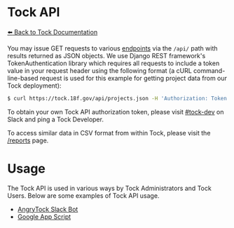 # Tock API

[:arrow_left: Back to Tock
Documentation](https://github.com/18F/tock/tree/master/docs)

You may issue GET requests to various [endpoints](https://github.com/18F/tock/tree/master/api-docs)
via the `/api/` path with results returned as JSON objects. We use Django REST
framework's TokenAuthentication library which requires all requests to include a
token value in your request header using the following format (a cURL
command-line-based request is used for this example for getting project data
from our Tock deployment):

```sh
$ curl https://tock.18f.gov/api/projects.json -H 'Authorization: Token randomalphanumericstringed854b18ba024327'
```

To obtain your own Tock API authorization token, please visit
[#tock-dev](https://gsa-tts.slack.com/messages/tock-dev/) on Slack and ping a
Tock Developer.

To access similar data in CSV format from within Tock, please visit the
[/reports](https://tock.18f.gov/reports) page.

# Usage

The Tock API is used in various ways by Tock Administrators and Tock Users.
Below are some examples of Tock API usage.

- [AngryTock Slack Bot](https://github.com/18F/angrytock)
- [Google App Script](https://github.com/18F/tock-gas-ts)
